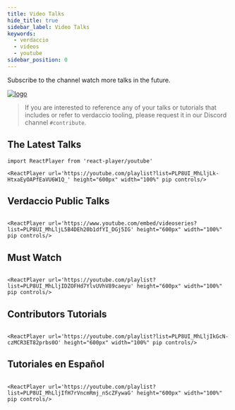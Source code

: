 ```yaml
---
title: Video Talks
hide_title: true
sidebar_label: Video Talks
keywords:
  - verdaccio
  - videos
  - youtube
sidebar_position: 0
---
```


Subscribe to the channel watch more talks in the future.

[![logo](https://cdn.verdaccio.dev/website/watch-us.png)](https://www.youtube.com/channel/UC5i20v6o7lSjXzAHOvatt0w)

> If you are interested to reference any of your talks or tutorials that includes or refer to verdaccio tooling, please request it in our Discord channel `#contribute`.

## The Latest Talks

```mdx-code-block
import ReactPlayer from 'react-player/youtube'

<ReactPlayer url='https://youtube.com/playlist?list=PLP8UI_MhLljLk-HtxaEyOAPfEaVU6W1Q_' height="600px" width="100%" pip controls/>
```

## Verdaccio Public Talks

```mdx-code-block

<ReactPlayer url='https://www.youtube.com/embed/videoseries?list=PLP8UI_MhLljL5B4DEh20b1dfYI_DGj5IG' height="600px" width="100%" pip controls/>
```

## Must Watch

```mdx-code-block

<ReactPlayer url='https://youtube.com/playlist?list=PLP8UI_MhLljIDZOFHd7YlvUVhV89caeyu' height="600px" width="100%" pip controls/>
```

## Contributors Tutorials

```mdx-code-block

<ReactPlayer url='https://youtube.com/playlist?list=PLP8UI_MhLljIkGcN-czMCR3ET82prbs0O' height="600px" width="100%" pip controls/>
```

## Tutoriales en Español

```mdx-code-block

<ReactPlayer url='https://youtube.com/playlist?list=PLP8UI_MhLljIfH7rVncmRmj_nScZFywaG' height="600px" width="100%" pip controls/>
```
